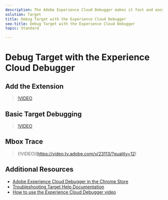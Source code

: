 ```yaml
---
description: The Adobe Experience Cloud Debugger makes it fast and easy to understand your Target implementation. You can quickly view your library configuration, examine requests to make sure your custom parameters are being passed correctly, turn on console logging, and disable all Target requests. Authenticate into the Experience Cloud and you can use the powerful Mbox Trace tool to inspect your activity and audience qualifications as well as your visitor profile.
solution: Target
title: Debug Target with the Experience Cloud Debugger
seo-title: Debug Target with the Experience Cloud Debugger
topic: Standard

---
```


# Debug Target with the Experience Cloud Debugger

## Add the Extension
>[!VIDEO](https://video.tv.adobe.com/v/23114/?quality=12)

## Basic Target Debugging
>[!VIDEO](https://video.tv.adobe.com/v/23115/?quality=12)

## Mbox Trace
>{!VIDEO](https://video.tv.adobe.com/v/23113/?quality=12)

## Additional Resources
+ [Adobe Experience Cloud Debugger in the Chrome Store](https://chrome.google.com/webstore/detail/adobe-experience-cloud-de/ocdmogmohccmeicdhlhhgepeaijenapj)
+ [Troubleshooting Target Help Documentation](https://marketing.adobe.com/resources/help/en_US/target/target/r_troubleshooting_target.html)
+ [How to use the Experience Cloud Debugger video](https://helpx.adobe.com/marketing-cloud-core/kt/using/experience-cloud-debugger-feature-video-use.html)
